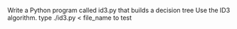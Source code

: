 Write a Python program called id3.py that builds a decision tree 
Use the ID3 algorithm.
type ./id3.py < file_name to test

